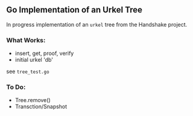 
## Go Implementation of an Urkel Tree

In progress implementation of an `urkel` tree from the Handshake project.

### What Works:
- insert, get, proof, verify
- initial urkel 'db'

see `tree_test.go`

### To Do:
- Tree.remove()
- Transction/Snapshot
